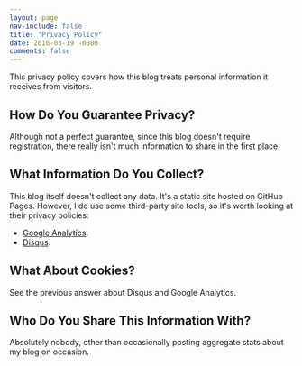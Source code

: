 ```yaml
---
layout: page
nav-include: false
title: "Privacy Policy"
date: 2016-03-19 -0800
comments: false
---
```


This privacy policy covers how this blog treats personal information
it receives from visitors.

## How Do You Guarantee Privacy?

Although not a perfect guarantee, since this blog doesn't require 
registration, there really isn't much information to share in the first place.

## What Information Do You Collect?

This blog itself doesn't collect any data. It's a static site hosted on GitHub Pages.
However, I do use some third-party site tools, so it's worth looking at their privacy policies:

* [Google Analytics](http://www.google.com/analytics/learn/privacy.html). 
* [Disqus](http://help.disqus.com/customer/portal/articles/466259-privacy-policy).


## What About Cookies?

See the previous answer about Disqus and Google Analytics.

## Who Do You Share This Information With?

Absolutely nobody, other than occasionally posting aggregate stats about my blog on occasion.
